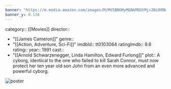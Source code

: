 ```yaml
---
banner: "https://m.media-amazon.com/images/M/MV5BNGMyMGNkMDUtMjc2Ni00NWFlLTgyODEtZTY2MzBiZTg0OWZiXkEyXkFqcGc@._V1_SX300.jpg"
banner_y: 0.136
---
```


category:: [[Movies]]
director:: 
  - "[[James Cameron]]"
genre:: 
  - "[[Action, Adventure, Sci-Fi]]"
imdbId:: tt0103064
ratingImdb:: 8.6
rating::
year:: 1991
cast:: 
  - "[[Arnold Schwarzenegger, Linda Hamilton, Edward Furlong]]"
plot:: A cyborg, identical to the one who failed to kill Sarah Connor, must now protect her ten year old son John from an even more advanced and powerful cyborg.

![poster](https://m.media-amazon.com/images/M/MV5BNGMyMGNkMDUtMjc2Ni00NWFlLTgyODEtZTY2MzBiZTg0OWZiXkEyXkFqcGc@._V1_SX300.jpg)
